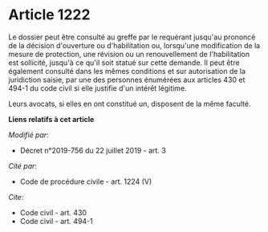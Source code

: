 # Article 1222

Le dossier peut être consulté au greffe par le requérant jusqu'au prononcé de la décision d'ouverture ou d'habilitation ou,
lorsqu'une modification de la mesure de protection, une révision ou un renouvellement de l'habilitation est sollicité,
jusqu'à ce qu'il soit statué sur cette demande. Il peut être également consulté dans les mêmes conditions et sur autorisation
de la juridiction saisie, par une des personnes énumérées aux articles 430 et 494-1 du code civil si elle justifie d'un
intérêt légitime. 

Leurs avocats, si elles en ont constitué un, disposent de la même faculté.

**Liens relatifs à cet article**

_Modifié par_:

  - Décret n°2019-756 du 22 juillet 2019 - art. 3

_Cité par_:

  - Code de procédure civile - art. 1224 (V)

_Cite_:

  - Code civil - art. 430
  - Code civil - art. 494-1
